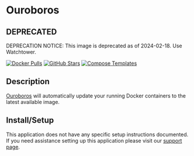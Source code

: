 # Ouroboros

## DEPRECATED

DEPRECATION NOTICE: This image is deprecated as of 2024-02-18. Use Watchtower.

[![Docker Pulls](https://img.shields.io/docker/pulls/pyouroboros/ouroboros?style=flat-square&color=607D8B&label=docker%20pulls&logo=docker)](https://hub.docker.com/r/pyouroboros/ouroboros)
[![GitHub Stars](https://img.shields.io/github/stars/pyouroboros/ouroboros?style=flat-square&color=607D8B&label=github%20stars&logo=github)](https://github.com/pyouroboros/ouroboros)
[![Compose Templates](https://img.shields.io/static/v1?style=flat-square&color=607D8B&label=compose&message=templates)](https://github.com/GhostWriters/DockSTARTer/tree/master/compose/.apps/ouroboros)

## Description

[Ouroboros](https://github.com/pyouroboros/ouroboros) will automatically update
your running Docker containers to the latest available image.

## Install/Setup

This application does not have any specific setup instructions documented. If
you need assistance setting up this application please visit our
[support page](https://dockstarter.com/basics/support/).
